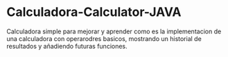 # Calculadora-Calculator-JAVA
Calculadora simple para mejorar y aprender como es la implementacion de una calculadora con operarodres basicos, mostrando un historial de resultados y añadiendo futuras funciones.
